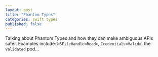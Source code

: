 ```yaml
---
layout: post
title: "Phantom Types"
categories: swift types
published: false
---
```


Talking about Phantom Types and how they can make ambiguous APIs safer.
Examples include: `NSFileHandle<Read>`, `Credentials<Valid>`, the `Validated` pod…

